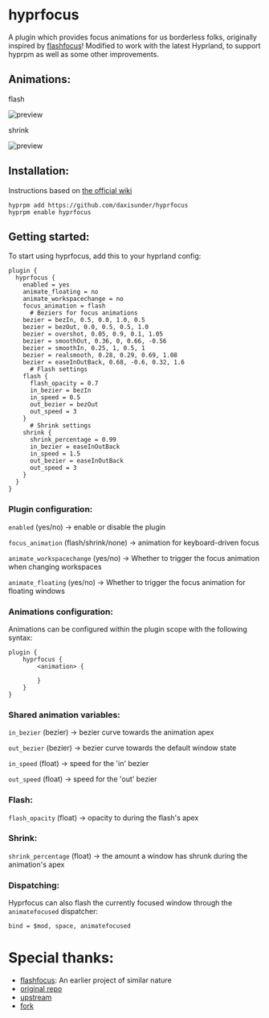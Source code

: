 # hyprfocus

A plugin which provides focus animations for us borderless folks, originally inspired by [flashfocus](https://github.com/fennerm/flashfocus)!
Modified to work with the latest Hyprland, to support hyprpm as well as some other improvements.

## Animations:

flash

![preview](flash.gif)

shrink

![preview](shrink.gif)

## Installation:

Instructions based on [the official wiki](https://wiki.hyprland.org/Plugins/Using-Plugins/#compiling-official-plugins)

```
hyprpm add https://github.com/daxisunder/hyprfocus
hyprpm enable hyprfocus
```

## Getting started:

To start using hyprfocus, add this to your hyprland config:

```
plugin {
  hyprfocus {
    enabled = yes
    animate_floating = no
    animate_workspacechange = no
    focus_animation = flash
      # Beziers for focus animations
    bezier = bezIn, 0.5, 0.0, 1.0, 0.5
    bezier = bezOut, 0.0, 0.5, 0.5, 1.0
    bezier = overshot, 0.05, 0.9, 0.1, 1.05
    bezier = smoothOut, 0.36, 0, 0.66, -0.56
    bezier = smoothIn, 0.25, 1, 0.5, 1
    bezier = realsmooth, 0.28, 0.29, 0.69, 1.08
    bezier = easeInOutBack, 0.68, -0.6, 0.32, 1.6
      # Flash settings
    flash {
      flash_opacity = 0.7
      in_bezier = bezIn
      in_speed = 0.5
      out_bezier = bezOut
      out_speed = 3
    }
      # Shrink settings
    shrink {
      shrink_percentage = 0.99
      in_bezier = easeInOutBack
      in_speed = 1.5
      out_bezier = easeInOutBack
      out_speed = 3
    }
  }
}
```

### Plugin configuration:

`enabled` (yes/no) -> enable or disable the plugin

`focus_animation` (flash/shrink/none) -> animation for keyboard-driven focus

`animate_workspacechange` (yes/no) -> Whether to trigger the focus animation when changing workspaces

`animate_floating` (yes/no) -> Whether to trigger the focus animation for floating windows

### Animations configuration:

Animations can be configured within the plugin scope with the following syntax:

```
plugin {
    hyprfocus {
        <animation> {

        }
    }
}
```

### Shared animation variables:

`in_bezier` (bezier) -> bezier curve towards the animation apex

`out_bezier` (bezier) -> bezier curve towards the default window state

`in_speed` (float) -> speed for the 'in' bezier

`out_speed` (float) -> speed for the 'out' bezier

### Flash:

`flash_opacity` (float) -> opacity to during the flash's apex

### Shrink:

`shrink_percentage` (float) -> the amount a window has shrunk during the animation's apex

### Dispatching:

Hyprfocus can also flash the currently focused window through the `animatefocused` dispatcher:

```
bind = $mod, space, animatefocused
```

# Special thanks:

- [flashfocus](https://github.com/fennerm/flashfocus): An earlier project of similar nature
- [original repo](https://github.com/VortexCoyote/hyprfocus.git)
- [upstream](https://github.com/pyt0xic/hyprfocus)
- [fork](https://github.com/avih7531/hyprfocus)
